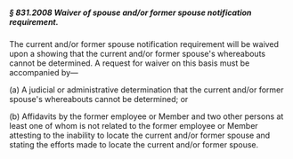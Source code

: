 ##### § 831.2008 Waiver of spouse and/or former spouse notification requirement. #####

The current and/or former spouse notification requirement will be waived upon a showing that the current and/or former spouse's whereabouts cannot be determined. A request for waiver on this basis must be accompanied by—

(a) A judicial or administrative determination that the current and/or former spouse's whereabouts cannot be determined; or

(b) Affidavits by the former employee or Member and two other persons at least one of whom is not related to the former employee or Member attesting to the inability to locate the current and/or former spouse and stating the efforts made to locate the current and/or former spouse.